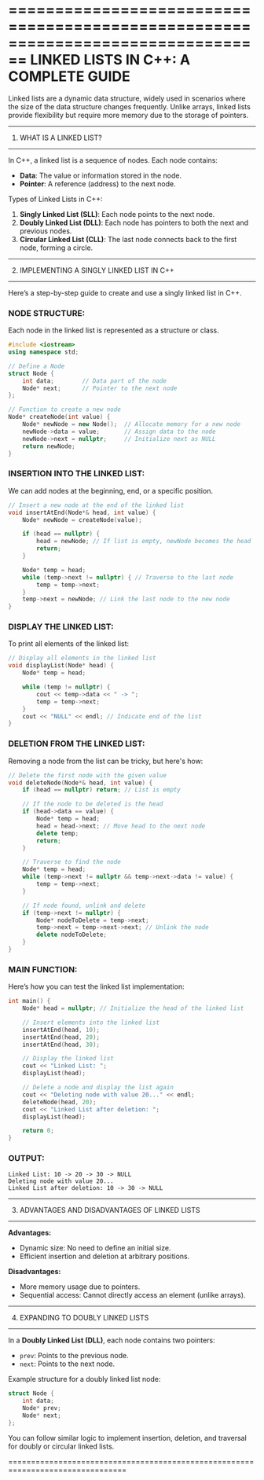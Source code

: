 
================================================================================
                           LINKED LISTS IN C++: A COMPLETE GUIDE
================================================================================

Linked lists are a dynamic data structure, widely used in scenarios where the size 
of the data structure changes frequently. Unlike arrays, linked lists provide 
flexibility but require more memory due to the storage of pointers.

--------------------------------------------------------------------------------
1. WHAT IS A LINKED LIST?
--------------------------------------------------------------------------------

In C++, a linked list is a sequence of nodes. Each node contains:
   - **Data**: The value or information stored in the node.
   - **Pointer**: A reference (address) to the next node.

Types of Linked Lists in C++:
   1. **Singly Linked List (SLL)**: Each node points to the next node.
   2. **Doubly Linked List (DLL)**: Each node has pointers to both the next and 
      previous nodes.
   3. **Circular Linked List (CLL)**: The last node connects back to the first 
      node, forming a circle.

--------------------------------------------------------------------------------
2. IMPLEMENTING A SINGLY LINKED LIST IN C++
--------------------------------------------------------------------------------

Here’s a step-by-step guide to create and use a singly linked list in C++.

### NODE STRUCTURE:
Each node in the linked list is represented as a structure or class.

```cpp
#include <iostream>
using namespace std;

// Define a Node
struct Node {
    int data;        // Data part of the node
    Node* next;      // Pointer to the next node
};

// Function to create a new node
Node* createNode(int value) {
    Node* newNode = new Node();  // Allocate memory for a new node
    newNode->data = value;       // Assign data to the node
    newNode->next = nullptr;     // Initialize next as NULL
    return newNode;
}
```

### INSERTION INTO THE LINKED LIST:
We can add nodes at the beginning, end, or a specific position.

```cpp
// Insert a new node at the end of the linked list
void insertAtEnd(Node*& head, int value) {
    Node* newNode = createNode(value);

    if (head == nullptr) {
        head = newNode; // If list is empty, newNode becomes the head
        return;
    }

    Node* temp = head;
    while (temp->next != nullptr) { // Traverse to the last node
        temp = temp->next;
    }
    temp->next = newNode; // Link the last node to the new node
}
```

### DISPLAY THE LINKED LIST:
To print all elements of the linked list:

```cpp
// Display all elements in the linked list
void displayList(Node* head) {
    Node* temp = head;

    while (temp != nullptr) {
        cout << temp->data << " -> ";
        temp = temp->next;
    }
    cout << "NULL" << endl; // Indicate end of the list
}
```

### DELETION FROM THE LINKED LIST:
Removing a node from the list can be tricky, but here's how:

```cpp
// Delete the first node with the given value
void deleteNode(Node*& head, int value) {
    if (head == nullptr) return; // List is empty

    // If the node to be deleted is the head
    if (head->data == value) {
        Node* temp = head;
        head = head->next; // Move head to the next node
        delete temp;
        return;
    }

    // Traverse to find the node
    Node* temp = head;
    while (temp->next != nullptr && temp->next->data != value) {
        temp = temp->next;
    }

    // If node found, unlink and delete
    if (temp->next != nullptr) {
        Node* nodeToDelete = temp->next;
        temp->next = temp->next->next; // Unlink the node
        delete nodeToDelete;
    }
}
```

### MAIN FUNCTION:
Here’s how you can test the linked list implementation:

```cpp
int main() {
    Node* head = nullptr; // Initialize the head of the linked list

    // Insert elements into the linked list
    insertAtEnd(head, 10);
    insertAtEnd(head, 20);
    insertAtEnd(head, 30);

    // Display the linked list
    cout << "Linked List: ";
    displayList(head);

    // Delete a node and display the list again
    cout << "Deleting node with value 20..." << endl;
    deleteNode(head, 20);
    cout << "Linked List after deletion: ";
    displayList(head);

    return 0;
}
```

### OUTPUT:
```
Linked List: 10 -> 20 -> 30 -> NULL
Deleting node with value 20...
Linked List after deletion: 10 -> 30 -> NULL
```

--------------------------------------------------------------------------------
3. ADVANTAGES AND DISADVANTAGES OF LINKED LISTS
--------------------------------------------------------------------------------

**Advantages:**
   - Dynamic size: No need to define an initial size.
   - Efficient insertion and deletion at arbitrary positions.

**Disadvantages:**
   - More memory usage due to pointers.
   - Sequential access: Cannot directly access an element (unlike arrays).

--------------------------------------------------------------------------------
4. EXPANDING TO DOUBLY LINKED LISTS
--------------------------------------------------------------------------------

In a **Doubly Linked List (DLL)**, each node contains two pointers:
   - `prev`: Points to the previous node.
   - `next`: Points to the next node.

Example structure for a doubly linked list node:
```cpp
struct Node {
    int data;
    Node* prev;
    Node* next;
};
```

You can follow similar logic to implement insertion, deletion, and traversal for 
doubly or circular linked lists.

================================================================================
```
